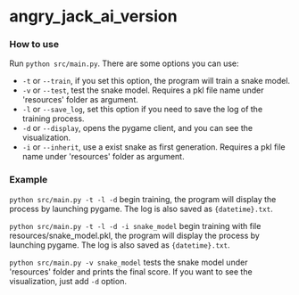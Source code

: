 # angry_jack_ai_version
### How to use
Run `python src/main.py`.
There are some options you can use:
- `-t` or `--train`, if you set this option, the program will train a snake model.
- `-v` or `--test`, test the snake model. Requires a pkl file name under 'resources' folder as argument.
- `-l` or `--save_log`, set this option if you need to save the log of the training process.
- `-d` or `--display`, opens the pygame client, and you can see the visualization.
- `-i` or `--inherit`, use a exist snake as first generation. Requires a pkl file name under 'resources' folder as argument.

### Example
`python src/main.py -t -l -d` begin training, the program will display the process by launching pygame. The log is also saved as `{datetime}.txt`.

`python src/main.py -t -l -d -i snake_model` begin training with file resources/snake_model.pkl, the program will display the process by launching pygame. The log is also saved as `{datetime}.txt`.

`python src/main.py -v snake_model` tests the snake model under 'resources' folder and prints the final score.
If you want to see the visualization, just add `-d` option.
